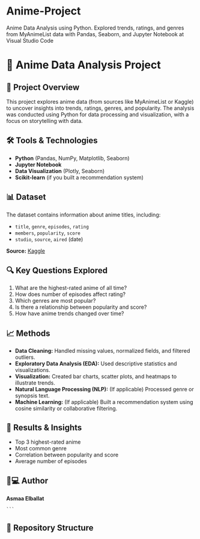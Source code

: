 # Anime-Project
Anime Data Analysis using Python. Explored trends, ratings, and genres from MyAnimeList data with Pandas, Seaborn, and Jupyter Notebook at Visual Studio Code
# 🎌 Anime Data Analysis Project

## 📜 Project Overview
This project explores anime data (from sources like MyAnimeList or Kaggle) to uncover insights into trends, ratings, genres, and popularity. The analysis was conducted using Python for data processing and visualization, with a focus on storytelling with data.

## 🛠️ Tools & Technologies
- **Python** (Pandas, NumPy, Matplotlib, Seaborn)
- **Jupyter Notebook**
- **Data Visualization** (Plotly, Seaborn)
- **Scikit-learn** (if you built a recommendation system)

## 📊 Dataset
The dataset contains information about anime titles, including:
- `title`, `genre`, `episodes`, `rating`
- `members`, `popularity`, `score`
- `studio`, `source`, `aired` (date)

**Source:** [Kaggle](https://www.kaggle.com/datasets/hernan4444/anime-recommendation-database-2020)

## 🔍 Key Questions Explored
1.  What are the highest-rated anime of all time?
2.  How does number of episodes affect rating?
3.  Which genres are most popular?
4.  Is there a relationship between popularity and score?
5.  How have anime trends changed over time?

## 📈 Methods
- **Data Cleaning:** Handled missing values, normalized fields, and filtered outliers.
- **Exploratory Data Analysis (EDA):** Used descriptive statistics and visualizations.
- **Visualization:** Created bar charts, scatter plots, and heatmaps to illustrate trends.
- **Natural Language Processing (NLP):** (If applicable) Processed genre or synopsis text.
- **Machine Learning:** (If applicable) Built a recommendation system using cosine similarity or collaborative filtering.

## 🎯 Results & Insights
- Top 3 highest-rated anime
- Most common genre
- Correlation between popularity and score
- Average number of episodes

## 👨💻 Author
**Asmaa Elballat**  


    ```

## 📂 Repository Structure
